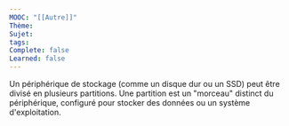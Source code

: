 ```yaml
---
MOOC: "[[Autre]]"
Thème: 
Sujet: 
tags: 
Complete: false
Learned: false
---
```

Un périphérique de stockage (comme un disque dur ou un SSD) peut être divisé en plusieurs partitions. Une partition est un "morceau" distinct du périphérique, configuré pour stocker des données ou un système d'exploitation.